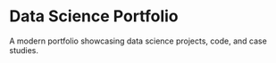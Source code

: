 # Data Science Portfolio
A modern portfolio showcasing data science projects, code, and case studies.
